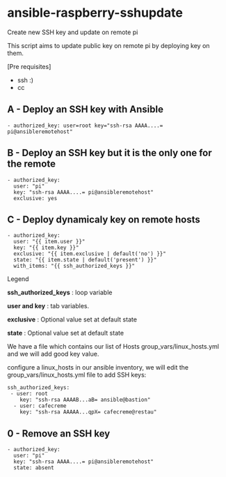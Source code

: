 # ansible-raspberry-sshupdate
Create new SSH key and update on remote pi

This script aims to update public key on remote pi by deploying key on them.


[Pre requisites]
- ssh :)
- cc


## A - Deploy an SSH key with Ansible

 	- authorized_key: user=root key="ssh-rsa AAAA....= pi@ansibleremotehost"


## B - Deploy an SSH key but it is the only one for the remote

    - authorized_key:
      user: "pi"
      key: "ssh-rsa AAAA....= pi@ansibleremotehost"
      exclusive: yes
      
## C - Deploy dynamicaly key on remote hosts


    - authorized_key:
      user: "{{ item.user }}"
      key: "{{ item.key }}"
      exclusive: "{{ item.exclusive | default('no') }}"
      state: "{{ item.state | default('present') }}"
      with_items: "{{ ssh_authorized_keys }}"
      
      
Legend

**ssh_authorized_keys** : loop variable

**user and key** : tab variables.

**exclusive** : Optional value set at default state

**state** : Optional value set at default state

We have a file which contains our list of Hosts group_vars/linux_hosts.yml and we will add good key value.

configure a linux_hosts in our ansible inventory, we will edit the group_vars/linux_hosts.yml file to add SSH keys:

    ssh_authorized_keys:
     - user: root
        key: "ssh-rsa AAAAB...aB= ansible@bastion"
      - user: cafecreme
        key: "ssh-rsa AAAAA...qpX= cafecreme@restau"
    
## 0 - Remove an SSH key

    - authorized_key:
      user: "pi"
      key: "ssh-rsa AAAA....= pi@ansibleremotehost"
      state: absent




